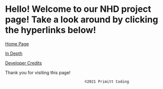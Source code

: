 # Hello! Welcome to our NHD project page! Take a look around by clicking the hyperlinks below!

[Home Page](/home)

[In Depth](/indepth)

[Developer Credits](/devcredits)


Thank you for visiting this page!













                        
                                        ©2021 Primitt Coding

